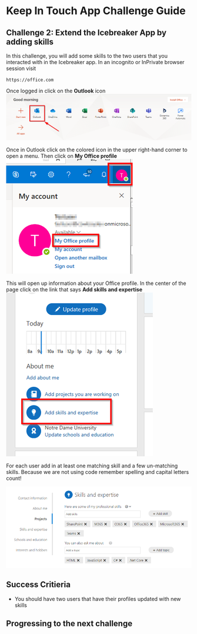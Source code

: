 # Keep In Touch App Challenge Guide

## Challenge 2: Extend the Icebreaker App by adding skills

In this challenge, you will add some skills to the two users that you interacted with in the Icebreaker app. In an incognito or InPrivate browser session visit
<br>
```
https://office.com
```

Once logged in click on the **Outlook** icon  
![](images/openoutlook.png)

Once in Outlook click on the colored icon in the upper right-hand corner to open a menu. Then click on **My Office profile**  
![](images/gettoofficeprofile.png)

This will open up information about your Office profile. In the center of the page click on the link that says **Add skills and expertise**  
![](images/addskills.png)

For each user add in at least one matching skill and a few un-matching skills. Because we are not using code remember spelling and capital letters count!  

![](images/editprofile.png)  

## Success Critieria

* You should have two users that have their profiles updated with new skills

## Progressing to the next challenge
